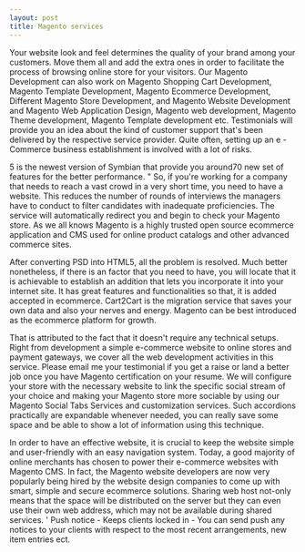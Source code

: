 ```yaml
---
layout: post
title: Magento services
---
```


Your website look and feel determines the quality of your brand among your customers. Move them all and add the extra ones in order to facilitate the process of browsing online store for your visitors. Our Magento Development can also work on Magento Shopping Cart Development, Magento Template Development, Magento Ecommerce Development, Different Magento Store Development, and Magento Website Development and Magento Web Application Design, Magento web development, Magento Theme development, Magento Template development etc. Testimonials will provide you an idea about the kind of customer support that's been delivered by the respective service provider. Quite often, setting up an e - Commerce business establishment is involved with a lot of risks. 


5 is the newest version of Symbian that provide you around70 new set of features for the better performance. " So, if you're working for a company that needs to reach a vast crowd in a very short time, you need to have a website. This reduces the number of rounds of interviews the managers have to conduct to filter candidates with inadequate proficiencies. The service will automatically redirect you and begin to check your Magento store. As we all knows Magento is a highly trusted open source ecommerce application and CMS used for online product catalogs and other advanced commerce sites. 

After converting PSD into HTML5, all the problem is resolved. Much better nonetheless, if there is an factor that you need to have, you will locate that it is achievable to establish an addition that lets you incorporate it into your internet site. It has great features and functionalities so that, it is added accepted in ecommerce. Cart2Cart is the migration service that saves your own data and also your nerves and energy. Magento can be best introduced as the ecommerce platform for growth. 


That is attributed to the fact that it doesn't require any technical setups. Right from development a simple e-commerce website to online stores and payment gateways, we cover all the web development activities in this service. Please email me your testimonial if you get a raise or land a better job once you have Magento certification on your resume. We will configure your store with the necessary website to link the specific social stream of your choice and making your Magento store more sociable by using our Magento Social Tabs Services and customization services. Such accordions practically are expandable whenever needed, you can really save some space and be able to show a lot of information using this technique. 

In order to have an effective website, it is crucial to keep the website simple and user-friendly with an easy navigation system. Today, a good majority of online merchants has chosen to power their e-commerce websites with Magento CMS. In fact, the Magento website developers are now very popularly being hired by the website design companies to come up with smart, simple and secure ecommerce solutions. Sharing web host not-only means that the space will be distributed on the server but they can even use their own web address, which may not be available during shared services. ' Push notice - Keeps clients locked in - You can send push any notices to your clients with respect to the most recent arrangements, new item entries ect. 
